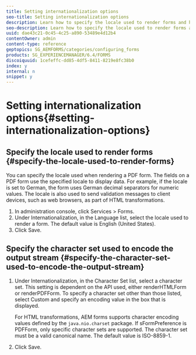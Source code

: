 ```yaml
---
title: Setting internationalization options
seo-title: Setting internationalization options
description: Learn how to specify the locale used to render forms and how to specify the character set used to encode the output stream.
seo-description: Learn how to specify the locale used to render forms and how to specify the character set used to encode the output stream.
uuid: dae43c21-0c45-4c25-a890-53489e4d12b4
contentOwner: admin
content-type: reference
geptopics: SG_AEMFORMS/categories/configuring_forms
products: SG_EXPERIENCEMANAGER/6.4/FORMS
discoiquuid: 1cefeffc-dd85-4df5-8411-8219e8fc38b0
index: y
internal: n
snippet: y
---
```


# Setting internationalization options{#setting-internationalization-options}

## Specify the locale used to render forms {#specify-the-locale-used-to-render-forms}

You can specify the locale used when rendering a PDF form. The fields on a PDF form use the specified locale to display data. For example, if the locale is set to German, the form uses German decimal separators for numeric values. The locale is also used to send validation messages to client devices, such as web browsers, as part of HTML transformations.

1. In administration console, click Services &gt; Forms.
1. Under Internationalization, in the Language list, select the locale used to render a form. The default value is English (United States).
1. Click Save.

## Specify the character set used to encode the output stream {#specify-the-character-set-used-to-encode-the-output-stream}

1. Under Internationalization, in the Character Set list, select a character set. This setting is dependent on the API used, either renderHTMLForm or renderPDFForm. To specify a character set other than those listed, select Custom and specify an encoding value in the box that is displayed.

   For HTML transformations, AEM forms supports character encoding values defined by the `java.nio.charset` package. If sFormPreference is PDFForm, only specific character sets are supported. The character set must be a valid canonical name. The default value is ISO-8859-1.

1. Click Save.

